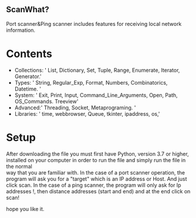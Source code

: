 ## ScanWhat?
Port scanner&Ping scanner includes features for receiving local network information.

# Contents
* Collections: ' List, Dictionary, Set, Tuple, Range, Enumerate, Iterator, Generator.'
* Types: ' String, Regular_Exp, Format, Numbers, Combinatorics, Datetime. ' 
* System: '  Exit, Print, Input, Command_Line_Arguments, Open, Path, OS_Commands.  Treeview'
* Advanced:' Threading, Socket, Metaprograming. '
*  Libraries: ' time,  webbrowser, Queue, tkinter, ipaddress, os,'

# Setup
 After downloading the file you must first have Python, version 3.7 or higher, installed on your computer in order to run the file and simply run the file in the normal   
 way that you are familiar with.
 In the case of a port scanner operation, the program will ask you for a "target" which is an IP address or Host. And just click scan.
 In the case of a ping scanner, the program will only ask for Ip addresses !, then distance addresses (start and end) and at the end click on scan!



hope you like it. 
